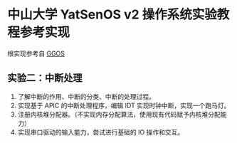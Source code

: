 # 中山大学 YatSenOS v2 操作系统实验教程参考实现

根实现参考自 [GGOS](https://github.com/GZTimeWalker/GGOS)

## 实验二：中断处理

1. 了解中断的作用、中断的分类、中断的处理过程。
2. 实现基于 APIC 的中断处理程序，编辑 IDT 实现时钟中断，实现一个跑马灯。
3. 注册内核堆分配器。（不实现内存分配算法，使用现有代码赋予内核堆分配能力）
4. 实现串口驱动的输入能力，尝试进行基础的 IO 操作和交互。

